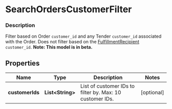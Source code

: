
# SearchOrdersCustomerFilter

### Description

Filter based on Order `customer_id` and any Tender `customer_id` associated with the Order. Does not filter based on the [FulfillmentRecipient](#type-orderfulfillmentrecipient) `customer_id`.
**Note: This model is in beta.**

## Properties
Name | Type | Description | Notes
------------ | ------------- | ------------- | -------------
**customerIds** | **List&lt;String&gt;** | List of customer IDs to filter by.  Max: 10 customer IDs. |  [optional]



